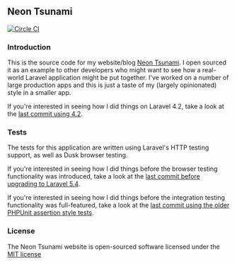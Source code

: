 ## Neon Tsunami

[![Circle CI](https://circleci.com/gh/dwightwatson/neontsunami.png?style=shield)](https://circleci.com/gh/dwightwatson/neontsunami)

### Introduction
This is the source code for my website/blog [Neon Tsunami](http://www.neontsunami.com). I open sourced it as an example to other developers who might want to see how a real-world Laravel application might be put together. I've worked on a number of large production apps and this is just a taste of my (largely opinionated) style in a smaller app.

If you're interested in seeing how I did things on Laravel 4.2, take a look at the [last commit using 4.2](https://github.com/dwightwatson/neontsunami/tree/85ed06524e834999678ff92bbab520d17ce17889).

### Tests
The tests for this application are written using Laravel's HTTP testing support, as well as Dusk browser testing.

If you're interested in seeing how I did things before the browser testing functionality was introduced, take a look at the [last commit before upgrading to Laravel 5.4](https://github.com/dwightwatson/neontsunami/tree/d56dce716a98a5f412b7ada685856ac67f54cfaf).

If you're interested in seeing how I did things before the integration testing functionality was full-featured, take a look at the [last commit using the older PHPUnit assertion style tests](https://github.com/dwightwatson/neontsunami/tree/9579367eec04773f617523b437b8d73f05abb71d).

### License
The Neon Tsunami website is open-sourced software licensed under the [MIT license](http://opensource.org/licenses/MIT)
